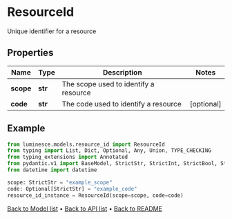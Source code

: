# ResourceId

Unique identifier for a resource
## Properties
Name | Type | Description | Notes
------------ | ------------- | ------------- | -------------
**scope** | **str** | The scope used to identify a resource | 
**code** | **str** | The code used to identify a resource | [optional] 
## Example

```python
from luminesce.models.resource_id import ResourceId
from typing import List, Dict, Optional, Any, Union, TYPE_CHECKING
from typing_extensions import Annotated
from pydantic.v1 import BaseModel, StrictStr, StrictInt, StrictBool, StrictFloat, StrictBytes, Field, validator, ValidationError, conlist, constr
from datetime import datetime

scope: StrictStr = "example_scope"
code: Optional[StrictStr] = "example_code"
resource_id_instance = ResourceId(scope=scope, code=code)

```

[Back to Model list](../README.md#documentation-for-models) &#8226; [Back to API list](../README.md#documentation-for-api-endpoints) &#8226; [Back to README](../README.md)

